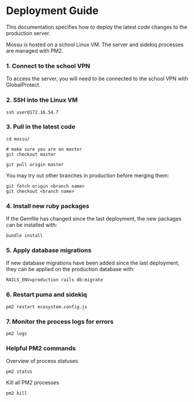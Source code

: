 # Deployment Guide

This documentation specifies how to deploy the latest code changes to the production server.

Mossu is hosted on a school Linux VM. The server and sidekiq processes are managed with PM2.

### 1. Connect to the school VPN

To access the server, you will need to be connected to the school VPN with GlobalProtect.

### 2. SSH into the Linux VM

```
ssh user@172.16.54.7
```

### 3. Pull in the latest code

```
cd mossu/

# make sure you are on master
git checkout master

git pull origin master
```

You may try out other branches in production before merging them:

```
git fetch origin <branch name>
git checkout <branch name>
```

### 4. Install new ruby packages

If the Gemfile has changed since the last deployment, the new packages can be installed with:

```
bundle install
```

### 5. Apply database migrations

If new database migrations have been added since the last deployment, they can be applied on the production database with:

```
RAILS_ENV=production rails db:migrate
```

### 6. Restart puma and sidekiq

```
pm2 restart ecosystem.config.js
```

### 7. Monitor the process logs for errors

```
pm2 logs
```

### Helpful PM2 commands

Overview of process statuses

```
pm2 status
```

Kill all PM2 processes

```
pm2 kill
```
